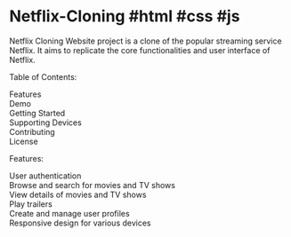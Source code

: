 # Netflix-Cloning #html #css #js
Netflix Cloning Website project is a clone of the popular streaming service Netflix. It aims to replicate the core functionalities and user interface of Netflix.  


Table of Contents:

Features
<br>
Demo
<br>
Getting Started
<br>
Supporting Devices
<br>
Contributing
<br>
License

Features:

User authentication
<br>
Browse and search for movies and TV shows
<br>
View details of movies and TV shows
<br>
Play trailers
<br>
Create and manage user profiles
<br>
Responsive design for various devices


